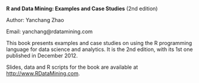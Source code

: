 **R and Data Mining: Examples and Case Studies** (2nd edition)

Author: Yanchang Zhao

Email: yanchang\@rdatamining.com

This book presents examples and case studies on using the R programming language for data science and analytics. It is the 2nd edition, with its 1st one published in December 2012.

Slides, data and R scripts for the book are available at http://www.RDataMining.com.
